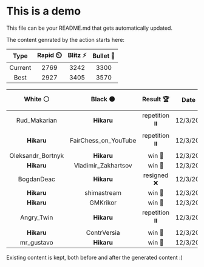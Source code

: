 # This is a demo

This file can be your README.md that gets automatically updated.

The content genrated by the action starts here:

<!--START_SECTION:chessStats-->
<!-- Automatically generated with https://github.com/Balastrong/chess-stats-action -->

| Type | Rapid ⏲️ | Blitz ⚡ | Bullet 🔫 |
|:---:|:---:|:---:|:---:|
| Current | 2769 | 3242 | 3300 |
| Best | 2927 | 3405 | 3570 |

| White ⚪ | Black ⚫ | Result 🏆 | Date 📅 | Position 🗺️ | Type 🕕 |
|:---:|:---:|:---:|:---:|:---:|:---:|
| Rud_Makarian | **Hikaru** | repetition ⏸️ | 12/3/2024 | <a href="http://www.ee.unb.ca/cgi-bin/tervo/fen.pl?select=8/2k5/3p4/1p1P4/1P2P2R/4r3/2K5/8 b - -">Link</a> | Blitz |
| **Hikaru** | FairChess_on_YouTube | repetition ⏸️ | 12/3/2024 | <a href="http://www.ee.unb.ca/cgi-bin/tervo/fen.pl?select=8/5p2/2pk4/1n1p1p2/R2P1PP1/1r6/3K4/6R1 b - -">Link</a> | Blitz |
| Oleksandr_Bortnyk | **Hikaru** | win 🥇 | 12/3/2024 | <a href="http://www.ee.unb.ca/cgi-bin/tervo/fen.pl?select=3r2r1/p2k1p1b/Ppp1p2P/5p2/3P1B2/1PP3n1/4R1K1/2R5 w - -">Link</a> | Blitz |
| **Hikaru** | Vladimir_Zakhartsov | win 🥇 | 12/3/2024 | <a href="http://www.ee.unb.ca/cgi-bin/tervo/fen.pl?select=6k1/R3N3/7p/3p1n2/3P4/4P2P/2r1nPPK/5R2 b - -">Link</a> | Blitz |
| BogdanDeac | **Hikaru** | resigned ❌ | 12/3/2024 | <a href="http://www.ee.unb.ca/cgi-bin/tervo/fen.pl?select=3k4/2p1R1R1/p2p3p/P2P1r2/2p2p1P/5K2/8/8 b - -">Link</a> | Blitz |
| **Hikaru** | shimastream | win 🥇 | 12/3/2024 | <a href="http://www.ee.unb.ca/cgi-bin/tervo/fen.pl?select=8/8/5n1k/4R3/4p2p/7P/4KP2/8 b - -">Link</a> | Blitz |
| **Hikaru** | GMKrikor | win 🥇 | 12/3/2024 | <a href="http://www.ee.unb.ca/cgi-bin/tervo/fen.pl?select=6k1/6p1/1R2P2p/P2NKPbP/2r5/8/8/8 b - -">Link</a> | Blitz |
| Angry_Twin | **Hikaru** | repetition ⏸️ | 12/3/2024 | <a href="http://www.ee.unb.ca/cgi-bin/tervo/fen.pl?select=6r1/3kbp2/4p3/4Pp1p/1PR2P2/2B2K2/1P5P/8 w - -">Link</a> | Blitz |
| **Hikaru** | ContrVersia | win 🥇 | 12/3/2024 | <a href="http://www.ee.unb.ca/cgi-bin/tervo/fen.pl?select=Q7/5Rp1/6P1/2K2Pk1/8/8/1r6/8 b - -">Link</a> | Blitz |
| mr_gustavo | **Hikaru** | win 🥇 | 12/3/2024 | <a href="http://www.ee.unb.ca/cgi-bin/tervo/fen.pl?select=1k2rQ2/2p5/1pKp3p/1P1P2r1/p7/P7/8/4q3 w - -">Link</a> | Blitz |

<!--END_SECTION:chessStats-->

Existing content is kept, both before and after the generated content :)
